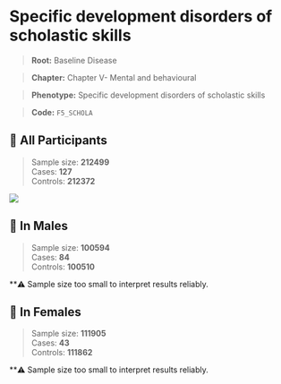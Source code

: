 # Specific development disorders of scholastic skills

> **Root:** Baseline Disease  

> **Chapter:** Chapter V- Mental and behavioural  

> **Phenotype:** Specific development disorders of scholastic skills  

> **Code:** `F5_SCHOLA`

## 🧪 All Participants  
> Sample size: **212499**  
> Cases: **127**  
> Controls: **212372**
<img src="/Disease/Figures/ALL/Incidence/F5_SCHOLA.png"/>
<CsvTable src="/Disease/Data/ALL/Incidence/COX_F5_SCHOLA.csv" label="🔍 View full results" />

## 👨 In Males  
> Sample size: **100594**  
> Cases: **84**  
> Controls: **100510**

**⚠️ Sample size too small to interpret results reliably.


## 👩 In Females  
> Sample size: **111905**  
> Cases: **43**  
> Controls: **111862**

**⚠️ Sample size too small to interpret results reliably.

